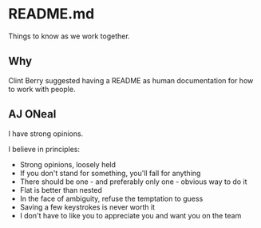 # README.md

Things to know as we work together.

## Why

Clint Berry suggested having a README as human documentation for how to work with people.

## AJ ONeal

I have strong opinions.

I believe in principles:
- Strong opinions, loosely held
- If you don't stand for something, you'll fall for anything
- There should be one - and preferably only one - obvious way to do it
- Flat is better than nested
- In the face of ambiguity, refuse the temptation to guess
- Saving a few keystrokes is never worth it
- I don't have to like you to appreciate you and want you on the team
